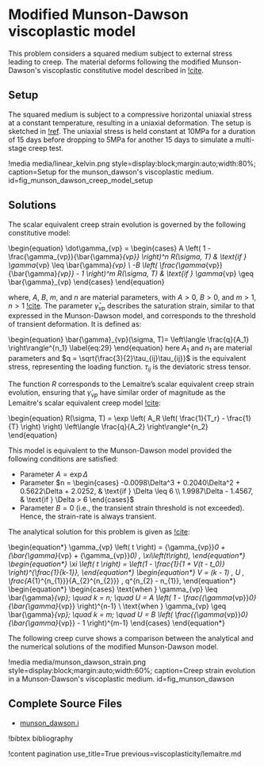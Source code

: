 # Modified Munson-Dawson viscoplastic model

This problem considers a squared medium subject to external stress leading to creep. 
The material deforms following the modified Munson-Dawson's viscoplastic constitutive model described in [!cite](azabou2021rock).

## Setup

The squared medium is subject to a compressive horizontal uniaxial stress at a constant temperature, resulting in a uniaxial deformation. 
The setup is sketched in [!ref](fig_munson_dawson_creep_model_setup). 
The uniaxial stress is held constant at 10MPa for a duration of 15 days before dropping to 5MPa for another 15 days to simulate a multi-stage creep test. 

!media media/linear_kelvin.png style=display:block;margin:auto;width:80%; caption=Setup for the munson_dawson's viscoplastic medium. id=fig_munson_dawson_creep_model_setup

## Solutions

The scalar equivalent creep strain evolution is governed by the following constitutive model:

\begin{equation}
  \dot\gamma_{vp} = 
  \begin{cases} 
  A \left( 1 - \frac{\gamma_{vp}}{\bar{\gamma}_{vp}} \right)^n R(\sigma, T) & \text{if } \gamma_{vp} \leq \bar{\gamma}_{vp} \\ 
  -B \left( \frac{\gamma_{vp}}{\bar{\gamma}_{vp}} - 1 \right)^m R(\sigma, T) & \text{if } \gamma_{vp} \geq \bar{\gamma}_{vp} 
  \end{cases}
\end{equation}

where, $A$, $B$, $m$, and $n$ are material parameters, with $A > 0$, $B > 0$, and $m > 1$, $n > 1$ [!cite](azabou2021rock). 
The parameter $\bar{\gamma}_{vp}$ describes the saturation strain, similar to that expressed in the Munson-Dawson model, 
and corresponds to the threshold of transient deformation. It is defined as:

\begin{equation} 
  \bar{\gamma}_{vp}(\sigma, T)= \left\langle \frac{q}{A_1} \right\rangle^{n_1}
  \label{eq:29}
\end{equation}
here $A_1$ and $n_1$ are material parameters and $q = \sqrt{\frac{3}{2}\tau_{ij}\tau_{ij}}$ 
is the equivalent stress, representing the loading function. $\tau_{ij}$ is the deviatoric stress tensor.

The function $R$ corresponds to the Lemaitre’s scalar equivalent creep strain evolution, 
ensuring that $\dot\gamma_{vp}$ have similar order of magnitude as the Lemaitre's scalar equivalent creep model [!cite](azabou2021rock):
  
\begin{equation}
  R(\sigma, T) = \exp \left( A_R \left( \frac{1}{T_r} - \frac{1}{T} \right) \right) \left\langle \frac{q}{A_2} \right\rangle^{n_2}
\end{equation}

This model is equivalent to the Munson-Dawson model provided the following conditions are satisfied:

- Parameter $A = \exp{\Delta}$
- Parameter $n =
        \begin{cases} 
        -0.0098\Delta^3 + 0.2040\Delta^2 + 0.5622\Delta + 2.0252, & \text{if } \Delta \leq 6 \\
        1.9987\Delta - 1.4567, & \text{if } \Delta > 6
        \end{cases}$
- Parameter $B = 0$ (i.e., the transient strain threshold is not exceeded). Hence, the strain-rate is always transient.

The analytical solution for this problem is given as [!cite](azabou2021rock):

\begin{equation*}
    \gamma_{vp} \left( t \right) = {\gamma_{vp}}_0 + (\bar{\gamma}_{vp} + {\gamma_{vp}}_0) \, \xi\left(t\right),
\end{equation*}
\begin{equation*}
    \xi \left( t \right) = \left(1 - \frac{1}{1 + V(t - t_0)} \right)^{\frac{1}{k-1}},
\end{equation*}
\begin{equation*}
    V = (k - 1) \, U \, \frac{A_{1}^{n_{1}}}{A_{2}^{n_{2}}} \, q^{n_{2} - n_{1}},
\end{equation*}
\begin{equation*}
  \begin{cases}
    \text{when } \gamma_{vp} \leq \bar{\gamma}_{vp}; \quad k = n; \quad U = A \left( 1 - \frac{{\gamma_{vp}}_0}{\bar{\gamma}_{vp}} \right)^{n-1} \\
    \text{when } \gamma_{vp} \geq \bar{\gamma}_{vp}; \quad k = m; \quad U = B \left( \frac{{\gamma_{vp}}_0}{\bar{\gamma}_{vp}} - 1 \right)^{m-1} 
  \end{cases}
\end{equation*}

The following creep curve shows a comparison between the analytical and the numerical solutions of the modified Munson-Dawson model.

!media media/munson_dawson_strain.png style=display:block;margin:auto;width:60%; caption=Creep strain evolution in a Munson-Dawson's viscoplastic medium. id=fig_munson_dawson

## Complete Source Files

- [munson_dawson.i](https://github.com/ajacquey/beaver/blob/main/examples/viscoplasticity/munson_dawson/munson_dawson.i)

!bibtex bibliography

!content pagination use_title=True
                    previous=viscoplasticity/lemaitre.md
